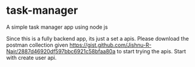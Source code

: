# task-manager
A simple task manager app using node js

Since this is a fully backend app, its just a set a apis. Please download the postman collection given https://gist.github.com/Jishnu-R-Nair/2887d46920df597bbc6921c58bfaa80a to start trying the apis. Start with create user api. 
